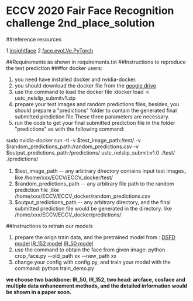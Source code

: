
# ECCV 2020 Fair Face Recognition challenge 2nd_place_solution
##reference resources

1.[insightface](https://github.com/deepinsight/insightface)
2.[face.evoLVe.PyTorch](https://github.com/ZhaoJ9014/face.evoLVe.PyTorch)


##Requirements
as shown in requirements.txt
##Instructions to reproduce the test prediction
###for docker users:
1. you need have installed docker and nvidia-docker.
2. you should download the docker file from the [google drive](https://drive.google.com/file/d/1MxBHarqjvWNsl8UAS5mf0oJQetRWBQaT/view?usp=sharing)
3. use the command to load the  docker file :docker load -i ustc_nelslip_submitv1.zip
4. prepare your test images and random predictions files, besides, you should prepare a "predictions" folder to contain the generated final submitted prediction file.These three parameters are necessary.
5. run the code to get your final submitted prediction file in the folder "predictions" as with the following command:

sudo nvidia-docker run  -ti  -v  $test_image_path:/test/  -v $random_predictions_path:/random_predictions.csv -v  $output_predictions_path:/predictions/ ustc_nelslip_submit:v1.0   ./test/ ./predictions/

1. $test_image_path -- any arbitrary directory contains input test images，like /home/xxx/ECCV/ECCV_docker/test/
2. $random_predictions_path -- any arbitrary file path to the random prediction file ,like /home/xxx/ECCV/ECCV_docker/random_predictions.csv
3. $output_predictions_path -- any arbitrary directory, and the  final submitted prediction file would be generated in the directory. like /home/xxx/ECCV/ECCV_docker/predictions/

##Instructions to retrain our models
1. prepare the orign train data, and the pretrained model from :
[DSFD model](https://drive.google.com/file/d/1lX8-Nqcsx9qGw-ok563wqPJ_cpPkIOiU/view?usp=sharing)
[IR_152 model](https://drive.google.com/file/d/1g41T38fanW857kA9oTowi5dndVLibGAV/view?usp=sharing)
[IR_50 model](https://drive.google.com/file/d/1LO1KRu8DFoHfBQjFt8nR1QIl5fOnBEXR/view?usp=sharing)
2. use the command to obtain the face from given image: python crop_face.py --old_path xx --new_path xx
3. change your config with config.py, and train your model with the command: python train_demo.py


**we choose two backbone: IR_50, IR_152, two head: arcface, cosface and multiple data enhancement methods, and the detailed information would be shown in a paper soon.**
